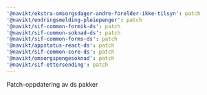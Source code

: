 ```yaml
---
'@navikt/ekstra-omsorgsdager-andre-forelder-ikke-tilsyn': patch
'@navikt/endringsmelding-pleiepenger': patch
'@navikt/sif-common-formik-ds': patch
'@navikt/sif-common-soknad-ds': patch
'@navikt/sif-common-forms-ds': patch
'@navikt/appstatus-react-ds': patch
'@navikt/sif-common-core-ds': patch
'@navikt/omsorgspengesoknad': patch
'@navikt/sif-ettersending': patch
---
```


Patch-oppdatering av ds pakker
